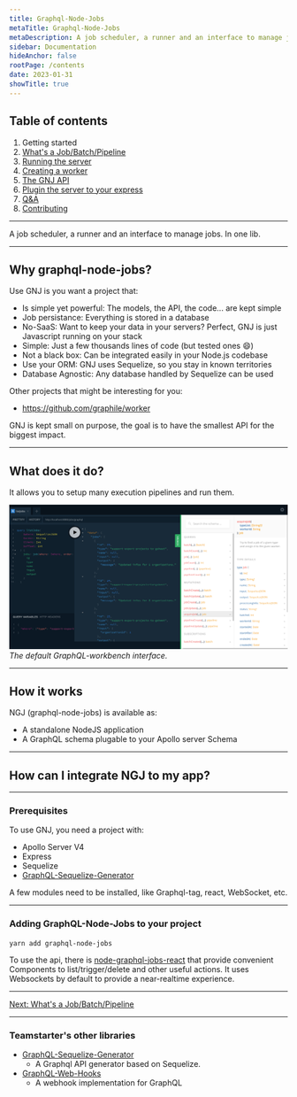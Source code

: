 ```yaml
---
title: Graphql-Node-Jobs
metaTitle: Graphql-Node-Jobs
metaDescription: A job scheduler, a runner and an interface to manage jobs. In one lib.
sidebar: Documentation
hideAnchor: false
rootPage: /contents
date: 2023-01-31
showTitle: true
---
```


## Table of contents

1. Getting started
2. [What's a Job/Batch/Pipeline](02_Whats_a_Job_Batch_Pipeline.md)
3. [Running the server](03_Running_the_server.md)
4. [Creating a worker](04_Creating_a_worker.md)
5. [The GNJ API](05_The_GNJ_API.md)
6. [Plugin the server to your express](06_Plugin_the_server_to_your_express.md)
7. [Q&A](07_QA.md)
8. [Contributing](08_Contributing.md)

---

A job scheduler, a runner and an interface to manage jobs. In one lib.

---

## Why graphql-node-jobs?

Use GNJ is you want a project that:

- Is simple yet powerful: The models, the API, the code... are kept simple
- Job persistance: Everything is stored in a database
- No-SaaS: Want to keep your data in your servers? Perfect, GNJ is just Javascript running on your stack
- Simple: Just a few thousands lines of code (but tested ones 😄)
- Not a black box: Can be integrated easily in your Node.js codebase
- Use your ORM: GNJ uses Sequelize, so you stay in known territories
- Database Agnostic: Any database handled by Sequelize can be used

Other projects that might be interesting for you:

- https://github.com/graphile/worker

GNJ is kept small on purpose, the goal is to have the smallest API for the biggest impact.

---

## What does it do?

It allows you to setup many execution pipelines and run them.

![Alt text](assets/preview.png)
_The default GraphQL-workbench interface._

---

## How it works

NGJ (graphql-node-jobs) is available as:

- A standalone NodeJS application
- A GraphQL schema plugable to your Apollo server Schema

---

## How can I integrate NGJ to my app?

---

### Prerequisites

To use GNJ, you need a project with:

- Apollo Server V4
- Express
- Sequelize
- [GraphQL-Sequelize-Generator](https://github.com/teamstarter/graphql-sequelize-generator)

A few modules need to be installed, like Graphql-tag, react, WebSocket, etc.

---

### Adding GraphQL-Node-Jobs to your project

```
yarn add graphql-node-jobs
```

To use the api, there is [node-graphql-jobs-react](https://github.com/vincentdesmares/node-jobs-react) that provide convenient Components to list/trigger/delete and other useful actions. It uses Websockets by default to provide a near-realtime experience.

---

[Next: What's a Job/Batch/Pipeline](02_Whats_a_Job_Batch_Pipeline.md)

---

### Teamstarter's other libraries

- [GraphQL-Sequelize-Generator](https://teamstarter.github.io/GSG-documentation/)
  - A Graphql API generator based on Sequelize.
- [GraphQL-Web-Hooks](https://teamstarter.github.io/GWH-documentation/)
  - A webhook implementation for GraphQL
